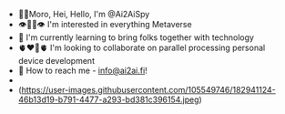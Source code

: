 - ✌🏽Moro, Hei, Hello, I'm @Ai2AiSpy
- 👁👃🏽👁 I'm interested in everything Metaverse
- 🪺 I'm currently learning to bring folks together with technology
- 🫀❤️‍🔥🫀 I'm looking to collaborate on parallel processing personal device development
- 📧 How to reach me - info@ai2ai.fi!
- 
- (https://user-images.githubusercontent.com/105549746/182941124-46b13d19-b791-4477-a293-bd381c396154.jpeg)
